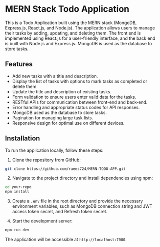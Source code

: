 # MERN Stack Todo Application

This is a Todo Application built using the MERN stack (MongoDB, Express.js, React.js, and Node.js). The application allows users to manage their tasks by adding, updating, and deleting them. The front end is implemented using React.js for a user-friendly interface, and the back end is built with Node.js and Express.js. MongoDB is used as the database to store tasks.


## Features

- Add new tasks with a title and description.
- Display the list of tasks with options to mark tasks as completed or delete them.
- Update the title and description of existing tasks.
- Form validation to ensure users enter valid data for the tasks.
- RESTful APIs for communication between front-end and back-end.
- Error handling and appropriate status codes for API responses.
- MongoDB used as the database to store tasks.
- Pagination for managing large task lists.
- Responsive design for optimal use on different devices.

## Installation

To run the application locally, follow these steps:

1. Clone the repository from GitHub:

```bash
git clone https://github.com/raees724/MERN-TODO-APP.git
```

2. Navigate to the project directory and install dependencies using npm:

```bash
cd your-repo
npm install
```

3. Create a `.env` file in the root directory and provide the necessary environment variables, such as MongoDB connection string and JWT access token secret, and Refresh token secret.

4. Start the development server:

```bash
npm run dev
```

The application will be accessible at `http://localhost:7000`.
